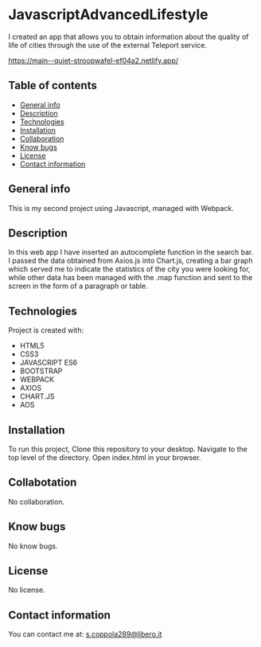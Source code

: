 # JavascriptAdvancedLifestyle

I created an app that allows you to obtain information about the quality of life of cities
through the use of the external Teleport service.

https://main--quiet-stroopwafel-ef04a2.netlify.app/


## Table of contents
* [General info](#general-info)
* [Description](#description)
* [Technologies](#technologies)
* [Installation](#installation)
* [Collaboration](#collaboration)
* [Know bugs](#know-bugs)
* [License](#license)
* [Contact information](#contact-information)


## General info
This is my second project using Javascript, managed with Webpack.



## Description
In this web app I have inserted an autocomplete function in the search bar.  
I passed the data obtained from Axios.js into Chart.js, creating a bar graph
which served me to indicate the statistics of the city you were looking for,
while other data has been managed with the .map function 
and sent to the screen in the form of a paragraph or table.


## Technologies
Project is created with:

* HTML5
* CSS3
* JAVASCRIPT ES6
* BOOTSTRAP
* WEBPACK
* AXIOS
* CHART.JS
* AOS
	
## Installation
To run this project, 
Clone this repository to your desktop.
Navigate to the top level of the directory.
Open index.html in your browser.

## Collabotation
No collaboration.


## Know bugs
No know bugs.

## License
No license.

## Contact information
You can contact me at: s.coppola289@libero.it 
